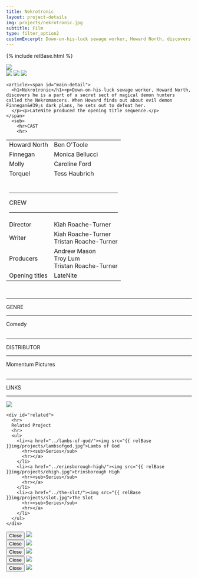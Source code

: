 ```yaml
---
title: Nekrotronic
layout: project-details
img: projects/nekrotronic.jpg
subtitle: Film
type: filter_option2
customExcerpt: Down-on-his-luck sewage worker, Howard North, discovers he is a part of a secret sect of magical demon hunters called the Nekromancers. When Howard finds out about evil demon Finnegan's dark plans, he sets out to defeat her.
---
```

{% include relBase.html %}

 <div id="heroImage">
        <img src="{{ relBase }}img/gallery/nekrotronic1.jpg"></div>
 <section id="details">
<div id="gallery">
        <img src="{{ relBase }}img/gallery/nekrotronic2.jpg" id="img2" data-hystmodal="#myModal2">
        <img src="{{ relBase }}img/gallery/nekrotronic3.jpg" id="img2" data-hystmodal="#myModal3">
        <img src="{{ relBase }}img/gallery/nekrotronic4.jpg" id="img4">
      </div>
    </div>


    <article><span id="main-detail">
      <h1>Nekrotronic</h1><p>Down-on-his-luck sewage worker, Howard North, discovers he is a part of a secret sect of magical demon hunters called the Nekromancers. When Howard finds out about evil demon Finnegan&#39;s dark plans, he sets out to defeat her.
      </p><p>LateNite produced the opening title sequence.</p>        </span>
      <sub>
        <hr>CAST
        <hr>
<table>
  <tr><td>Howard North</td><td>Ben O&#39;Toole</td></tr>
  <tr><td>Finnegan</td><td>Monica Bellucci</td></tr>
  <tr><td>Molly</td><td>Caroline Ford</td></tr>
  <tr><td>Torquel</td><td>Tess Haubrich</td></tr>
  <tr><td colspan="2"><br><hr>CREW
    <hr></td></tr><tr><td>
        Director</td><td>Kiah Roache-Turner</td></tr><tr><td>
        Writer</td><td>Kiah Roache-Turner<br>Tristan Roache-Turner</td></tr><tr><td>
        Producers</td><td>	Andrew Mason<br>
        Troy Lum<br>
        Tristan Roache-Turner</td></tr>
        <tr><td>Opening titles</td><td>LateNite</td></tr>
      </table><br>
        <hr>GENRE
        <hr>
        Comedy<br>
        <br>
        <hr>DISTRIBUTOR
        <hr>
        Momentum Pictures<br><br>
        <hr>LINKS
        <hr>
        <a href="https://www.imdb.com/title/tt7453418/" target="_blank"><img src="{{ relBase }}img/social/imdb.svg" class="imdb"></a>
      </sub>
    </article>

    <div id="related">
      <hr>
      Related Project
      <hr>
      <ul>
        <li><a href="../lambs-of-god/"><img src="{{ relBase }}img/projects/lambsofgod.jpg">Lambs of God
          <hr><sub>Series</sub>
          <hr></a>
        </li>
        <li><a href="../erinsborough-high/"><img src="{{ relBase }}img/projects/ehigh.jpg">Erinsborough High
          <hr><sub>Series</sub>
          <hr></a>
        </li>
        <li><a href="../the-slot/"><img src="{{ relBase }}img/projects/slot.jpg">The Slot
          <hr><sub>Series</sub>
          <hr></a>
        </li>
      </ul>
    </div>
  </section>

<div class="hystmodal" id="myModal2" aria-hidden="true">
    <div class="hystmodal__wrap">
        <div class="hystmodal__window" role="dialog" aria-modal="true">
            <button data-hystclose class="hystmodal__close">Close</button>
            <!-- You modal HTML markup -->
        <img src="{{ relBase }}img/gallery/WeirdTimes_002.jpg" id="img2">
        </div>
    </div>
</div>

<div class="hystmodal" id="myModal3" aria-hidden="true">
    <div class="hystmodal__wrap">
        <div class="hystmodal__window" role="dialog" aria-modal="true">
            <button data-hystclose class="hystmodal__close">Close</button>
            <!-- You modal HTML markup -->
        <img src="{{ relBase }}img/gallery/WeirdTimes_003.jpg" id="img3">
        </div>
    </div>
</div>
<div class="hystmodal" id="myModal4" aria-hidden="true">
    <div class="hystmodal__wrap">
        <div class="hystmodal__window" role="dialog" aria-modal="true">
            <button data-hystclose class="hystmodal__close">Close</button>
            <!-- You modal HTML markup -->
        <img src="{{ relBase }}img/gallery/WeirdTimes_004.jpg" id="img4">
        </div>
    </div>
</div>
<div class="hystmodal" id="myModal5" aria-hidden="true">
    <div class="hystmodal__wrap">
        <div class="hystmodal__window" role="dialog" aria-modal="true">
            <button data-hystclose class="hystmodal__close">Close</button>
            <!-- You modal HTML markup -->
        <img src="{{ relBase }}img/gallery/WeirdTimes_005.jpg" id="img5">
        </div>
    </div>
</div>
<div class="hystmodal" id="myModal6" aria-hidden="true">
    <div class="hystmodal__wrap">
        <div class="hystmodal__window" role="dialog" aria-modal="true">
            <button data-hystclose class="hystmodal__close">Close</button>
            <!-- You modal HTML markup -->
        <img src="{{ relBase }}img/gallery/WeirdTimes_006.jpg" id="img6">
        </div>
    </div>
</div>

  <div id="gradient"></div>
  